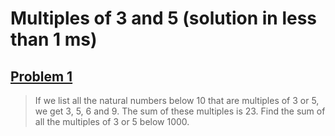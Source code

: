 # Multiples of 3 and 5 (solution in less than 1 ms)
## [Problem 1](https://projecteuler.net/problem=1)

> If we list all the natural numbers below 10 that are multiples of 3 or 5, we get 3, 5, 6 and 9. The sum of these multiples is 23. Find the sum of all the multiples of 3 or 5 below 1000.
